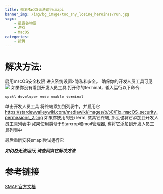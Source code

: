 ```yaml
---
title: 修复MacOS无法运行smapi
banner_img: /img/bg_image/too_any_losing_heroines/run.jpg
tags: 
    - 星露谷物语
    - 游戏
    - MacOS
categories: 
    - 折腾
---
```


# 解决方法:
启用macOS安全权限
进入系统设置>隐私和安全。
确保你的开发人员工具可见
![](https://stardewvalleywiki.com/mediawiki/images/9/9b/Fix_macOS_security_permissions_1.png)
如果你没有看到开发人员工具
打开你的terminal，输入运行以下命令:

    spctl developer-mode enable-terminal

单击开发人员工具
将终端添加到列表中，并启用它
![]()https://stardewvalleywiki.com/mediawiki/images/b/b0/Fix_macOS_security_permissions_2.png
如果你使用的是iTerm, 或其它终端, 那么也将它添加到开发人员工具列表中
如果使用类似于Stardrop和mod管理器, 也将它添加到开发人员工具列表中

最后重新安装smapi尝试运行它

***如仍然无法运行, 请查阅其它解决方法***

# 参考链接
[SMAPI官方文档](https://stardewvalleywiki.com/Modding:Installing_SMAPI_on_Mac)

